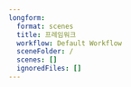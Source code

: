 ```yaml
---
longform:
  format: scenes
  title: 프레임워크
  workflow: Default Workflow
  sceneFolder: /
  scenes: []
  ignoredFiles: []
---
```

